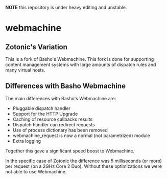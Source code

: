 **NOTE** this repository is under heavy editing and unstable.

webmachine
==========

Zotonic's Variation
-------------------

This is a fork of Basho's Webmachine.  This fork is done for supporting content management systems with large amounts of dispatch rules and many virtual hosts.


Differences with Basho Webmachine
---------------------------------

The main differences with Basho's Webmachine are:

* Pluggable dispatch handler
* Support for the HTTP Upgrade
* Caching of resource callbacks results
* Dispatch handler can redirect requests
* Use of process dictionary has been removed
* webmachine_request is now a normal (not parametrized) module
* Extra logging

Together this gave a significant speed boost to Webmachine.

In the specific case of Zotonic the difference was 5 milliseconds (or more) per request (on a 2GHz Core 2 Duo). Without these optimizations we were not able to use Webmachine.



